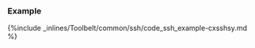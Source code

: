 <!-- usedin: [ _legacy_docker/Toolbelt] - post: -->


### Example

{%include _inlines/Toolbelt/common/ssh/code_ssh_example-cxsshsy.md %}
